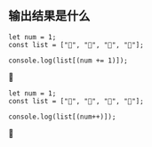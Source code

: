 ## 输出结果是什么

```
let num = 1;
const list = ["🥳", "🤠", "🥰", "🤪"];

console.log(list[(num += 1)]);
```

🥰


```
let num = 1;
const list = ["🥳", "🤠", "🥰", "🤪"];

console.log(list[(num++)]);
```

🤠

